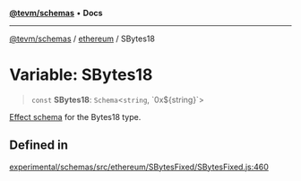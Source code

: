 [**@tevm/schemas**](../../README.md) • **Docs**

***

[@tevm/schemas](../../modules.md) / [ethereum](../README.md) / SBytes18

# Variable: SBytes18

> `const` **SBytes18**: `Schema`\<`string`, \`0x$\{string\}\`\>

[Effect schema](https://github.com/Effect-TS/schema) for the Bytes18 type.

## Defined in

[experimental/schemas/src/ethereum/SBytesFixed/SBytesFixed.js:460](https://github.com/evmts/tevm-monorepo/blob/main/experimental/schemas/src/ethereum/SBytesFixed/SBytesFixed.js#L460)
